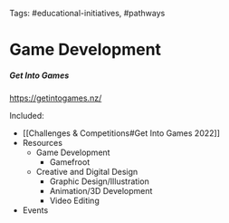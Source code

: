 Tags: #educational-initiatives, #pathways 


# Game Development


##### Get Into Games
https://getintogames.nz/

Included: 
- [[Challenges & Competitions#Get Into Games 2022]]
- Resources
	- Game Development
		- Gamefroot
	- Creative and Digital Design
		- Graphic Design/Illustration
		- Animation/3D Development
		- Video Editing
- Events
